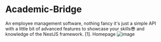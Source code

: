 # Academic-Bridge
An employee management software, nothing fancy it's just a simple API with a little bit of advanced features to showcase your skills😎 and knowledge of the NestJS framework.
[1]. Homepage
![image](https://github.com/user-attachments/assets/aaae9928-92f3-4693-a093-d233f433a5c9)
